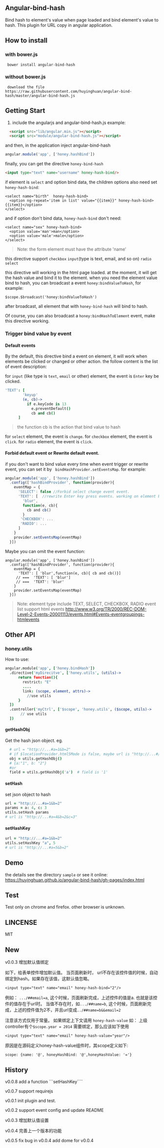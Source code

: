 Angular-bind-hash
-------------
  Bind hash to element's value when page loaded and bind element's value to hash.
  This plugin for URL copy in angular application.

## How to install

### with bower.js

```
 bower install angular-bind-hash
```

### without bower.js

```
 download the file  https://raw.githubusercontent.com/huyinghuan/angular-bind-hash/master/angular-bind-hash.js
```

## Getting Start
1. include the angularjs and angular-bind-hash.js
example:

```html
  <script src="lib/angular.min.js"></script>
  <script src="module/angular-bind-hash.js"></script>
```

and then, in the application inject angular-bind-hash

```js
angular.module('app', ['honey.hashBind'])
```

finally, you can get the directive ```honey-bind-hash```

```html
<input type="text" name="username" honey-hash-bind/>
```

if element is ```select``` and option bind data, the children options also need
set ```honey-hash-bind```:

```
<select name="birth"  honey-hash-bind>
  <option ng-repeat='item in list' value="{{item}}" honey-hash-bind>{{item}}</option>
</select>
```

and if option don't bind data,  ```honey-hash-bind``` don't need:

```
<select name="sex" honey-hash-bind>
  <option value='man'>man</option>
  <option value='male'>male</option>
</select>
```


> Note:  the form element must have the attribute 'name'

this directive support ```checkbox``` ```input```(type is text, email, and so on)
```radio``` ```select```

this directive will working in the html page loaded. at the moment, it will get 
the hash value and bind it to the element. when you need the element value bind to 
hash, you can broadcast a event ```honey:bindValueToHash```, for example:

```
$scope.$broadcast('honey:bindValueToHash')
```

after broadcast, all element that with ```honey-bind-hash``` will bind to hash.

Of course, you can also broadcast a ```honey:bindHashToElement``` event,
make this directive working.

### Trigger bind value by event

#### Default events

By the default, this directive bind a event on element, it will work when
elements be clicked or changed or other action. the follow content is the list of event
description:

for ```input``` (like type is ```text```, ```email``` or other) element, the event is
```Enter``` key be clicked.

```coffeescript
'TEXT': [
        'keyup'
        (e, cb)->
          if e.keyCode is 13
            e.preventDefault()
            cb and cb()
      ]
```

> the function cb is the action that bind value to hash

for ```select``` element, the event is ```change```.
for ```checkbox``` element, the event is ```click```.
for ```radio``` element, the event is ```click```.

#### Forbid default event or Rewrite default event.

if you don't want to bind value every time when event trigger or rewrite event,
you can set it by ``` bindHashProvider.setEventsMap```. for example:

```javascript
angular.module('app', ['honey.hashBind'])
  .config(['hashBindProvider', function(provider){
    eventMap = {
      'SELECT': false //Forbid select change event event.
      'TEXT': [  //rewrite Enter key press events. working on element blur focus
        'blur',
        function(e, cb){
          cb and cb()
        }
       'CHECKBOX': ...
       'RADIO': ...
      ]
    }
    provider.setEventsMap(eventMap)
  }])
```

Maybe  you can omit the event function:

```
angular.module('app', ['honey.hashBind'])
  .config(['hashBindProvider', function(provider){
    eventMap = {
      'TEXT': [ 'blur',function(e, cb){ cb and cb()}]
     // ===  'TEXT': [ 'blur']
     // ===  'TEXT': 'blur'
    }
    provider.setEventsMap(eventMap)
  }])
```

> Note:
> element type include TEXT, SELECT, CHECKBOX, RADIO
> event list support html events
> http://www.w3.org/TR/2000/REC-DOM-Level-2-Events-20001113/events.html#Events-eventgroupings-htmlevents

## Other API

### honey.utils
How to use:


```coffeescript
angular.module('app', ['honey.bindHash'])
  .directive('myDirecitve', ['honey.utils', (utils)->
      return function(){
        restrict: "E"
        ....
        link: (scope, element, attrs)->
          //use utils
      }
  ])
  .controller('myCtrl', ['$scope', 'honey.utils', ($scope, utils)->
       // use utils
  ])
```

#### getHashObj

Get the hash json object. eg.

```coffeescript
  # url = "http://...#a=1&b=2"
  # if $locationProvider.html5Mode is false, maybe url is "http://...#/#a=1&b=2"
  obj = utils.getHashObj()
  # {a:"1", b: "2"}
  #or
  field = utils.getHashObj('a')  # field is '1'
```

#### setHash

set json object to hash

```coffeescript
url = "http://...#a=1&b=2"
params = a: 4, c: 3
utils.setHash params
# url is "http://...#a=4&b=2&c=3"
```

#### setHashKey

```coffeescript
url = "http://...#a=1&b=2"
utils.setHashKey "a", 5
# url is "http://...#a=5&b=2"
```

## Demo

  the details see the directory ```sample```
  or see it online:
    https://huyinghuan.github.io/angular-bind-hash/gh-pages/index.html
## Test

  Test only on chrome and firefox. other browser is unknown.

## LINCENSE
  MIT

## New

v0.0.3 增加默认值绑定


如下，给表单控件增加默认值。 当页面刷新时， url不存在该控件值的时候，自动绑定到hash。如果存在该值，这默认值忽略。

```
<input type="text" name="email" honey-hash-bind="2"/>
```

例如： ```.../##email=a```, 这个时候，页面刷新完成，上述控件的值是a. 也就是该控件的值存在于url时。
当值不存在时，如```.../##name=b```, 这个时候，页面刷新完成，上述的控件值为2不，并且url变成```../##name=b&&email=2```

注意该方式仅用于常量。 如果绑定上下文请用 ```honey-hash-value```
如： 上级controller有个```$scope.year = 2014``` 需要绑定，那么应该如下使用
```
<input type="text" name="email" honey-hash-value="year"/>
```

原因是在源码定义honey-hash-value组件时，其scope定义如下:
```
scope: {name: '@', honeyHashBind: '@',honeyHashValue: '='}
```

## History
v0.0.8
 add a function ```setHashKey````

v0.0.7
  support requirejs

v0.0.1
  init plugin and test.

v0.0.2
  support event config and update README
  
v0.0.3
  增加默认值设置

v0.0.4
  完善上一个版本的功能

v0.0.5
  fix bug in v0.0.4
  add dome for v0.0.4